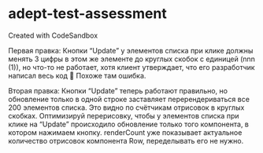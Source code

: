 # adept-test-assessment
Created with CodeSandbox

Первая правка: Кнопки “Update” у элементов списка при клике должны менять 3 цифры в этом же элементе до круглых скобок с единицей (nnn (1)), но что-то не работает, хотя клиент утверждает, что его разработчик написал весь код 🙂 Похоже там ошибка.

Вторая правка: Кнопки “Update” теперь работают правильно, но обновление только в одной строке заставляет перерендериваться все 200 элементов списка. Это видно по счётчикам отрисовок в круглых скобках. Оптимизируй перерисовку, чтобы у элементов списка при клике на “Update” происходило обновление только того компонента, в котором нажимаем кнопку. renderCount уже показывает актуальное количество отрисовок компонента Row, переделывать его не нужно.
